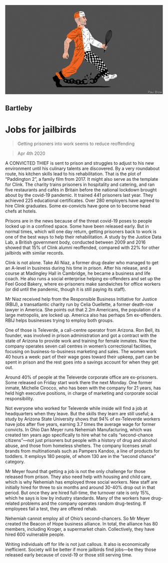 ![](./images/20200404_WBD001_0.jpg)

## Bartleby

# Jobs for jailbirds

> Getting prisoners into work seems to reduce reoffending

> Apr 4th 2020

A CONVICTED THIEF is sent to prison and struggles to adjust to his new environment until his culinary talents are discovered. By a very roundabout route, his kitchen skills lead to his rehabilitation. That is the plot of “Paddington 2”, a family film from 2017. It might also serve as the template for Clink. The charity trains prisoners in hospitality and catering, and ran five restaurants and cafés in Britain before the national lockdown brought about by the covid-19 pandemic. It trained 441 prisoners last year. They achieved 225 educational certificates. Over 280 employers have agreed to hire Clink graduates. Some ex-convicts have gone on to become head chefs at hotels.

Prisons are in the news because of the threat covid-19 poses to people locked up in a confined space. Some have been released early. But in normal times, which will one day return, getting prisoners back to work is one of the best ways to help their rehabilitation. A study by the Justice Data Lab, a British government body, conducted between 2009 and 2016 showed that 15% of Clink alumni reoffended, compared with 22% for other jailbirds with similar records.

Clink is not alone. Take Ali Niaz, a former drug dealer who managed to get an A-level in business during his time in prison. After his release, and a course at Madingley Hall in Cambridge, he became a business and life coach. He also runs a social enterprise helping ex-offenders and set up the Feel Good Bakery, where ex-prisoners make sandwiches for office workers (or did until the pandemic, though it is still paying its staff).

Mr Niaz received help from the Responsible Business Initiative for Justice (RBIJ), a transatlantic charity run by Celia Ouellette, a former death-row lawyer in America. She points out that 2.2m Americans, the population of a large metropolis, are locked up. America also has perhaps 5m ex-offenders. RBIJ helps businesses trying to employ both groups.

One of those is Televerde, a call-centre operator from Arizona. Ron Bell, its founder, was involved in prison administration and got a contract with the state of Arizona to provide work and training for female inmates. Now the company operates seven call centres in women’s correctional facilities, focusing on business-to-business marketing and sales. The women work 40 hours a week: part of their wage goes toward their upkeep, part can be spent in prison and the rest goes into a savings account for when they get out.

Around 40% of people at the Televerde corporate office are ex-prisoners. Some released on Friday start work there the next Monday. One former inmate, Michelle Cirocco, who has been with the company for 21 years, has held high executive positions, in charge of marketing and corporate social responsibility.

Not everyone who worked for Televerde while inside will find a job at headquarters when they leave. But the skills they learn are still useful; a study by Arizona State University shows that 94% of ex-Televerde workers have jobs after five years, earning 3.7 times the average wage for former convicts. In Ohio Dan Meyer runs Nehemiah Manufacturing, which was created ten years ago specifically to hire what he calls “second-chance citizens”—not just prisoners but people with a history of drug and alcohol abuse, and those from homeless shelters. The company licenses small brands from multinationals such as Pampers Kandoo, a line of products for toddlers. It employs 180 people, of whom 130 are in the “second chance” category.

Mr Meyer found that getting a job is not the only challenge for those released from prison. They also need help with housing and child care, which is why Nehemiah has employed three social workers. New staff are initially hired for three to six months and around 30-40% drop out in that period. But once they are hired full-time, the turnover rate is only 15%, which he says is low by industry standards. Many of the workers have drug-related problems and the company operates random drug-testing. If employees fail a test, they are offered rehab.

Nehemiah cannot employ all of Ohio’s second-chancers. So Mr Meyer created the Beacon of Hope business alliance. In total, the alliance has 80 members, including Kroger, a supermarket chain. Collectively, they have hired 600 vulnerable people.

Writing individuals off for life is not just callous. It also is economically inefficient. Society will be better if more jailbirds find jobs—be they those released early because of covid-19 or those still serving time.